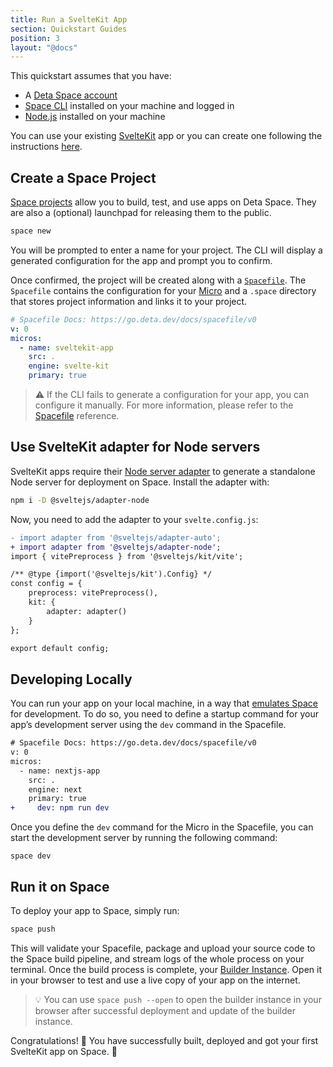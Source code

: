 ```yaml
---
title: Run a SvelteKit App
section: Quickstart Guides
position: 3
layout: "@docs"
---
```


This quickstart assumes that you have:

- A [Deta Space account](https://deta.space/signup)
- [Space CLI](https://deta.space/docs/en/basics/cli) installed on your machine and logged in
- [Node.js](https://nodejs.org) installed on your machine

You can use your existing [SvelteKit](https://kit.svelte.dev/) app or you can create one following the instructions [here](https://kit.svelte.dev/docs/creating-a-project).

## Create a Space Project

[Space projects](https://deta.space/docs/en/basics/projects) allow you to build, test, and use apps on Deta Space. They are also a (optional) launchpad for releasing them to the public.

```bash
space new
```

You will be prompted to enter a name for your project. The CLI will display a generated configuration for the app and prompt you to confirm. 

Once confirmed, the project will be created along with a [`Spacefile`](https://deta.space/docs/en/reference/spacefile). The `Spacefile` contains the configuration for your [Micro](https://deta.space/docs/en/basics/micros) and a `.space` directory that stores project information and links it to your project.

```yaml
# Spacefile Docs: https://go.deta.dev/docs/spacefile/v0
v: 0
micros:
  - name: sveltekit-app
    src: .
    engine: svelte-kit
    primary: true
```

> ⚠️ If the CLI fails to generate a configuration for your app, you can configure it manually. For more information, please refer to the [Spacefile](https://deta.space/docs/en/reference/spacefile) reference.

## Use SvelteKit adapter for Node servers

SvelteKit apps require their [Node server adapter](https://kit.svelte.dev/docs/adapter-node) to generate a standalone Node server for deployment on Space. Install the adapter with:

```bash
npm i -D @sveltejs/adapter-node
```

Now, you need to add the adapter to your `svelte.config.js`:

```diff
- import adapter from '@sveltejs/adapter-auto';
+ import adapter from '@sveltejs/adapter-node';
import { vitePreprocess } from '@sveltejs/kit/vite';

/** @type {import('@sveltejs/kit').Config} */
const config = {
	preprocess: vitePreprocess(),
	kit: {
		adapter: adapter()
	}
};

export default config;
```

## Developing Locally

You can run your app on your local machine, in a way that [emulates Space](https://deta.space/docs/en/basics/local) for development. To do so, you need to define a startup command for your app’s development server using the `dev` command in the Spacefile.

```diff
# Spacefile Docs: https://go.deta.dev/docs/spacefile/v0
v: 0
micros:
  - name: nextjs-app
    src: .
    engine: next
    primary: true
+	  dev: npm run dev
```

Once you define the `dev` command for the Micro in the Spacefile, you can start the development server by running the following command:

```
space dev
```

## Run it on Space

To deploy your app to Space, simply run:

```diff
space push
```

This will validate your Spacefile, package and upload your source code to the Space build pipeline, and stream logs of the whole process on your terminal. Once the build process is complete, your [Builder Instance](https://deta.space/docs/en/basics/revisions#testing-changes). Open it in your browser to test and use a live copy of your app on the internet.

> 💡 You can use `space push --open` to open the builder instance in your browser after successful deployment and update of the builder instance.

Congratulations! 🎉 You have successfully built, deployed and got your first SvelteKit app on Space. 🚀